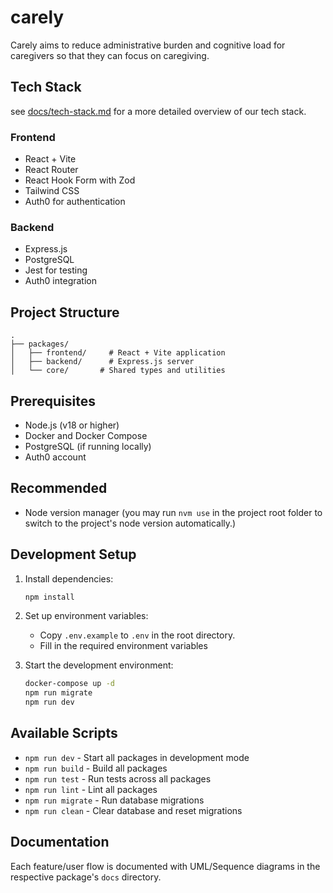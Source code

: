 # carely

Carely aims to reduce administrative burden and cognitive load for caregivers so that they can focus on caregiving.

## Tech Stack

see [docs/tech-stack.md](./docs/tech-stack.md) for a more detailed overview of our tech stack.

### Frontend

- React + Vite
- React Router
- React Hook Form with Zod
- Tailwind CSS
- Auth0 for authentication

### Backend

- Express.js
- PostgreSQL
- Jest for testing
- Auth0 integration

## Project Structure

```
.
├── packages/
│   ├── frontend/     # React + Vite application
│   ├── backend/      # Express.js server
│   └── core/       # Shared types and utilities
```

## Prerequisites

- Node.js (v18 or higher)
- Docker and Docker Compose
- PostgreSQL (if running locally)
- Auth0 account

## Recommended

- Node version manager (you may run `nvm use` in the project root folder to switch to the project's node version automatically.)

## Development Setup

1. Install dependencies:

   ```bash
   npm install
   ```

2. Set up environment variables:

   - Copy `.env.example` to `.env` in the root directory.
   - Fill in the required environment variables

3. Start the development environment:
   ```bash
   docker-compose up -d
   npm run migrate
   npm run dev
   ```

## Available Scripts

- `npm run dev` - Start all packages in development mode
- `npm run build` - Build all packages
- `npm run test` - Run tests across all packages
- `npm run lint` - Lint all packages
- `npm run migrate` - Run database migrations
- `npm run clean` - Clear database and reset migrations

## Documentation

Each feature/user flow is documented with UML/Sequence diagrams in the respective package's `docs` directory.
